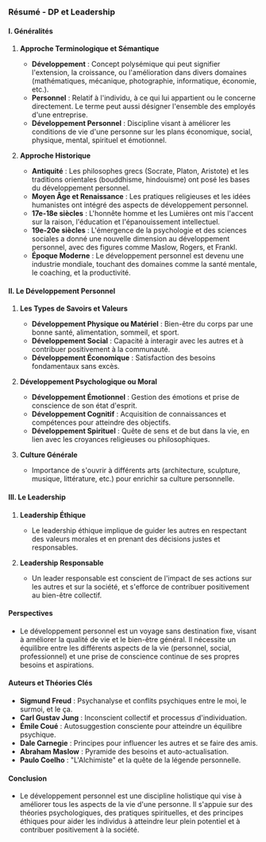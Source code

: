### Résumé - DP et Leadership

#### I. Généralités
1. **Approche Terminologique et Sémantique**
   - **Développement** : Concept polysémique qui peut signifier l'extension, la croissance, ou l'amélioration dans divers domaines (mathématiques, mécanique, photographie, informatique, économie, etc.).
   - **Personnel** : Relatif à l'individu, à ce qui lui appartient ou le concerne directement. Le terme peut aussi désigner l'ensemble des employés d'une entreprise.
   - **Développement Personnel** : Discipline visant à améliorer les conditions de vie d'une personne sur les plans économique, social, physique, mental, spirituel et émotionnel.

2. **Approche Historique**
   - **Antiquité** : Les philosophes grecs (Socrate, Platon, Aristote) et les traditions orientales (bouddhisme, hindouisme) ont posé les bases du développement personnel.
   - **Moyen Âge et Renaissance** : Les pratiques religieuses et les idées humanistes ont intégré des aspects de développement personnel.
   - **17e-18e siècles** : L'honnête homme et les Lumières ont mis l'accent sur la raison, l'éducation et l'épanouissement intellectuel.
   - **19e-20e siècles** : L'émergence de la psychologie et des sciences sociales a donné une nouvelle dimension au développement personnel, avec des figures comme Maslow, Rogers, et Frankl.
   - **Époque Moderne** : Le développement personnel est devenu une industrie mondiale, touchant des domaines comme la santé mentale, le coaching, et la productivité.

#### II. Le Développement Personnel
1. **Les Types de Savoirs et Valeurs**
   - **Développement Physique ou Matériel** : Bien-être du corps par une bonne santé, alimentation, sommeil, et sport.
   - **Développement Social** : Capacité à interagir avec les autres et à contribuer positivement à la communauté.
   - **Développement Économique** : Satisfaction des besoins fondamentaux sans excès.

2. **Développement Psychologique ou Moral**
   - **Développement Émotionnel** : Gestion des émotions et prise de conscience de son état d'esprit.
   - **Développement Cognitif** : Acquisition de connaissances et compétences pour atteindre des objectifs.
   - **Développement Spirituel** : Quête de sens et de but dans la vie, en lien avec les croyances religieuses ou philosophiques.

3. **Culture Générale**
   - Importance de s'ouvrir à différents arts (architecture, sculpture, musique, littérature, etc.) pour enrichir sa culture personnelle.

#### III. Le Leadership
1. **Leadership Éthique**
   - Le leadership éthique implique de guider les autres en respectant des valeurs morales et en prenant des décisions justes et responsables.

2. **Leadership Responsable**
   - Un leader responsable est conscient de l'impact de ses actions sur les autres et sur la société, et s'efforce de contribuer positivement au bien-être collectif.

#### Perspectives
- Le développement personnel est un voyage sans destination fixe, visant à améliorer la qualité de vie et le bien-être général. Il nécessite un équilibre entre les différents aspects de la vie (personnel, social, professionnel) et une prise de conscience continue de ses propres besoins et aspirations.

#### Auteurs et Théories Clés
- **Sigmund Freud** : Psychanalyse et conflits psychiques entre le moi, le surmoi, et le ça.
- **Carl Gustav Jung** : Inconscient collectif et processus d'individuation.
- **Émile Coué** : Autosuggestion consciente pour atteindre un équilibre psychique.
- **Dale Carnegie** : Principes pour influencer les autres et se faire des amis.
- **Abraham Maslow** : Pyramide des besoins et auto-actualisation.
- **Paulo Coelho** : "L'Alchimiste" et la quête de la légende personnelle.

#### Conclusion
- Le développement personnel est une discipline holistique qui vise à améliorer tous les aspects de la vie d'une personne. Il s'appuie sur des théories psychologiques, des pratiques spirituelles, et des principes éthiques pour aider les individus à atteindre leur plein potentiel et à contribuer positivement à la société.